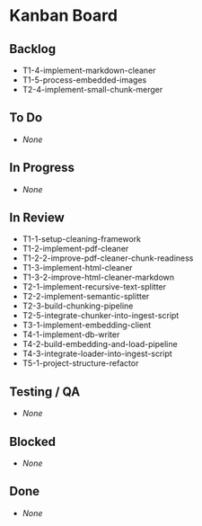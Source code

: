 # Kanban Board

## Backlog
- T1-4-implement-markdown-cleaner
- T1-5-process-embedded-images
- T2-4-implement-small-chunk-merger

## To Do
- _None_

## In Progress
- _None_

## In Review
- T1-1-setup-cleaning-framework
- T1-2-implement-pdf-cleaner
- T1-2-2-improve-pdf-cleaner-chunk-readiness
- T1-3-implement-html-cleaner
- T1-3-2-improve-html-cleaner-markdown
- T2-1-implement-recursive-text-splitter
- T2-2-implement-semantic-splitter
- T2-3-build-chunking-pipeline
- T2-5-integrate-chunker-into-ingest-script
- T3-1-implement-embedding-client
- T4-1-implement-db-writer
- T4-2-build-embedding-and-load-pipeline
- T4-3-integrate-loader-into-ingest-script
- T5-1-project-structure-refactor

## Testing / QA
- _None_

## Blocked
- _None_

## Done
- _None_
